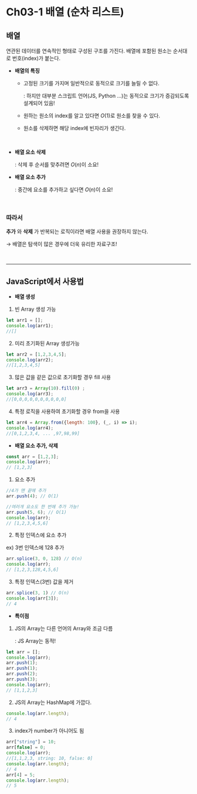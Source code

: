 # Ch03-1 배열 (순차 리스트)

## 배열

연관된 데이터를 연속적인 형태로 구성된 구조를 가진다.
배열에 포함된 원소는 순서대로 번호(index)가 붙는다.

- __배열의 특징__

    - 고정된 크기를 가지며 일반적으로 동적으로 크기를 늘릴 수 없다.

        : 하지만 대부분 스크립트 언어(JS, Python ...)는 동적으로 크기가 증감되도록 설계되어 있음!
    - 원하는 원소의 index를 알고 있다면 $O(1)$로 원소를 찾을 수 있다.
    - 원소를 삭제하면 해당 index에 빈자리가 생긴다.

<br/>

- __배열 요소 삭제__

    : 삭제 후 순서를 맞추려면 $O(n)$이 소요!

- __배열 요소 추가__

    : 중간에 요소를 추가하고 싶다면 $O(n)$이 소요!

<br/>

### 따라서
__추가__ 와 __삭제__ 가 반복되는 로직이라면 배열 사용을 권장하지 않는다.

→ 배열은 탐색이 많은 경우에 더욱 유리한 자료구조!

<br/>

---
## JavaScript에서 사용법

- __배열 생성__

1. 빈 Array 생성 가능
```js
let arr1 = [];
console.log(arr1);
//[]
```

2. 미리 초기화된 Array 생성가능
```js
let arr2 = [1,2,3,4,5];
console.log(arr2);
//[1,2,3,4,5]
```

3. 많은 값을 같은 값으로 초기화할 경우 fill 사용
```js
let arr3 = Array(10).fill(0) ;
console.log(arr3);
//[0,0,0,0,0,0,0,0,0,0]
```

4. 특정 로직을 사용하여 초기화할 경우 from을 사용
```js
let arr4 = Array.from({length: 100}, (_, i) => i);
console.log(arr4);
//[0,1,2,3,4, ... ,97,98,99]
```

- __배열 요소 추가, 삭제__

```js
const arr = [1,2,3];
console.log(arr);
// [1,2,3]
```

1. 요소 추가
```js
//4가 맨 끝에 추가
arr.push(4); // O(1)

//여러개 요소도 한 번에 추가 가능!
arr.push(5, 6); // O(1)
console.log(arr);
// [1,2,3,4,5,6]
```

2. 특정 인덱스에 요소 추가

ex) 3번 인덱스에 128 추가

```js
arr.splice(3, 0, 128) // O(n)
console.log(arr);
// [1,2,3,128,4,5,6]
```

3. 특정 인덱스(3번) 값을 제거
```js
arr.splice(3, 1) // O(n)
console.log(arr[3]);
// 4
```

- __특이점__

1. JS의 Array는 다른 언어의 Array와 조금 다름
    
    : JS Array는 동적!

```js
let arr = [];
console.log(arr);
arr.push(1);
arr.push(1);
arr.push(2);
arr.push(3);
console.log(arr);
// [1,1,2,3]
```

2. JS의 Array는 HashMap에 가깝다.

```js
console.log(arr.length);
// 4
```

3. index가 number가 아니어도 됨

```js
arr["string"] = 10;
arr[false] = 0;
console.log(arr);
//[1,1,2,3, string: 10, false: 0]
console.log(arr.length);
// 4
arr[4] = 5;
console.log(arr.length);
// 5
```
